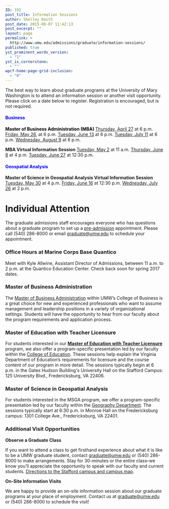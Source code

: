 ```yaml
---
ID: 192
post_title: Information Sessions
author: Shelley Keith
post_date: 2015-08-07 11:42:13
post_excerpt: ""
layout: page
permalink: >
  http://www.umw.edu/admissions/graduate/information-sessions/
published: true
yst_prominent_words_version:
  - "1"
yst_is_cornerstone:
  - ""
wpcf-home-page-grid-inclusion:
  - "0"
---
```

The best way to learn about graduate programs at the University of Mary Washington is to attend an information session or another visit opportunity. Please click on a date below to register. Registration is encouraged, but is not required.
<h4><span style="color: #0000ff">Business</span></h4>
<strong><span style="color: #000000">Master of Business Administration (MBA)</span>
</strong><a href="https://umw.askadmissions.net/Portal/EI/ViewDetails?gid=62357750ebef7a74414513b9c1a7f2c418bdfb">Thursday, April 27</a> at 6 p.m.
<a href="https://umw.askadmissions.net/Portal/EI/ViewDetails?gid=6235777f518a6b739c4f6fa5a2ce58344e1536">Friday, May 26</a>, at 6 p.m.
<a href="https://umw.askadmissions.net/Portal/EI/ViewDetails?gid=623577e7a0539fb00c4fa0a253fc8fa0c38832">Tuesday, June 13</a> at 6 p.m.
<a href="https://umw.askadmissions.net/Portal/EI/ViewDetails?gid=623577cebf04891cee48e1b61d15896ea0912a">Tuesday, July 11</a> at 6 p.m.
<a href="https://umw.askadmissions.net/Portal/EI/ViewDetails?gid=623577e8934e0307ba47d789d0b6fd2c60cd93">Wednesday, August 9</a> at 6 p.m.

<strong>MBA Virtual Information Session</strong>
<a href="https://umw.askadmissions.net/Portal/EI/ViewDetails?gid=62357738a5cf007eaa4bcf85f409dd8baa22c3">Tuesday, May 2</a> at 11 a.m.
<a href="https://umw.askadmissions.net/Portal/EI/ViewDetails?gid=623577ab59ce05ad754a44b49478a2730b1367">Thursday, June 8</a> at 4 p.m.
<a href="https://umw.askadmissions.net/Portal/EI/ViewDetails?gid=62357746fd949b05ba4ca7b9627d418214f60c">Tuesday, June 27</a> at 12:30 p.m.
<h4><span style="color: #0000ff">Geospatial Analysis</span></h4>
<strong>Master of Science in Geospatial Analysis Virtual Information Session
</strong><a href="https://umw.askadmissions.net/Portal/EI/ViewDetails?gid=623577f5035a89db4d4701a77333cfd70ab256">Tuesday, May 30</a> at 4 p.m.
<a href="https://umw.askadmissions.net/Portal/EI/ViewDetails?gid=6235777ae770601a324addb9f142ed9ed3a6df">Friday, June 16</a> at 12:30 p.m.
<a href="https://umw.askadmissions.net/Portal/EI/ViewDetails?gid=6235778c172abeaae44c85aab14e8ba0eb93df">Wednesday, July 26</a> at 2 p.m.
<h1>Individual Attention</h1>
The graduate admissions staff encourages everyone who has questions about a graduate program to set up a <a href="http://www.umw.edu/admissions/graduate/advising/">pre-admission</a> appointment. Please call (540) 286-8000 or email <a href="mailto:graduate@umw.edu">graduate@umw.edu</a> to schedule your appointment.
<h3>Office Hours at Marine Corps Base Quantico</h3>
Meet with Kyle Allwine, Assistant Director of Admissions, between 11 a.m. to 2 p.m. at the Quantico Education Center. Check back soon for spring 2017 dates.
<h3>Master of Business Administration</h3>
The <a href="http://www.umw.edu/admissions/graduate/degrees/mba/">Master of Business Administration</a> within UMW’s College of Business is a great choice for new and experienced professionals who want to assume management and leadership positions in a variety of organizational settings. Students will have the opportunity to hear from our faculty about the program requirements and application process.
<h3>Master of Education with Teacher Licensure</h3>
For students interested in our <a href="http://www.umw.edu/admissions/graduate/degrees/med-teacher-licensure/"><strong>Master of Education with Teacher Licensure</strong></a> program, we also offer a program-specific presentation led by our faculty within the <a href="http://education.umw.edu">College of Education</a>. These sessions help explain the Virginia Department of Education’s requirements for licensure and the course content of our program in more detail. The sessions typically begin at 6 p.m. in the Gates Hudson Building's University Hall on the Stafford Campus: 125 University Blvd., Fredericksburg, VA 22406.
<h3>Master of Science in Geospatial Analysis</h3>
For students interested in the MSGA program, we offer a program-specific presentation led by our faculty within the <a href="http://cas.umw.edu/geography/">Geography Department</a>. The sessions typically start at 6:30 p.m. in Monroe Hall on the Fredericksburg campus: 1301 College Ave., Fredericksburg, VA 22401.
<h3>Additional Visit Opportunities</h3>
<strong>Observe a Graduate Class</strong>

If you want to attend a class to get firsthand experience about what it is like to be a UMW graduate student, contact <a href="mailto:graduate@umw.edu">graduate@umw.edu</a> or (540) 286-8000 to make arrangements. Stay for 30-minutes or the entire class–we know you’ll appreciate the opportunity to speak with our faculty and current students. <a href="http://www.umw.edu/visitors/stafford-campus/">Directions to the Stafford campus and campus map</a>.

<strong>On-Site Information Visits</strong>

We are happy to provide an on-site information session about our graduate programs at your place of employment. Contact us at <a href="mailto:graduate@umw.edu">graduate@umw.edu</a> or (540) 286-8000 to schedule the visit!